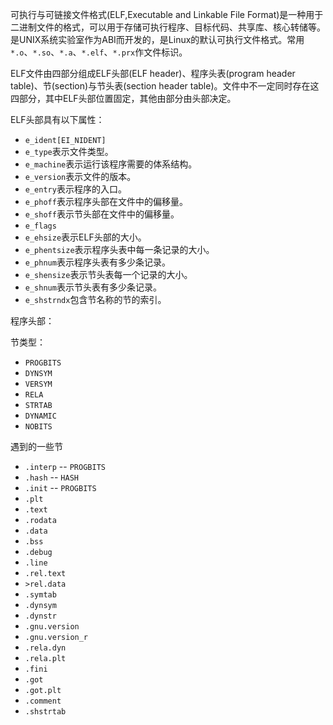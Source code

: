 可执行与可链接文件格式(ELF,Executable and Linkable File Format)是一种用于二进制文件的格式，可以用于存储可执行程序、目标代码、共享库、核心转储等。是UNIX系统实验室作为ABI而开发的，是Linux的默认可执行文件格式。常用`*.o`、`*.so`、`*.a`、`*.elf`、`*.prx`作文件标识。

ELF文件由四部分组成ELF头部(ELF header)、程序头表(program header table)、节(section)与节头表(section header table)。文件中不一定同时存在这四部分，其中ELF头部位置固定，其他由部分由头部决定。


ELF头部具有以下属性：
  
  * `e_ident[EI_NIDENT]`
  * `e_type`表示文件类型。
  * `e_machine`表示运行该程序需要的体系结构。
  * `e_version`表示文件的版本。
  * `e_entry`表示程序的入口。
  * `e_phoff`表示程序头部在文件中的偏移量。
  * `e_shoff`表示节头部在文件中的偏移量。
  * `e_flags`
  * `e_ehsize`表示ELF头部的大小。
  * `e_phentsize`表示程序头表中每一条记录的大小。
  * `e_phnum`表示程序头表有多少条记录。
  * `e_shensize`表示节头表每一个记录的大小。
  * `e_shnum`表示节头表有多少条记录。
  * `e_shstrndx`包含节名称的节的索引。

程序头部：


节类型：

* `PROGBITS`
* `DYNSYM`
* `VERSYM`
* `RELA`
* `STRTAB`
* `DYNAMIC`
* `NOBITS`

遇到的一些节

* `.interp` -- `PROGBITS`
* `.hash` --     `HASH`
* `.init` --     `PROGBITS`
* `.plt`
* `.text`
* `.rodata`
* `.data`
* `.bss`
* `.debug`
* `.line`
* `.rel.text`
* `>rel.data`
* `.symtab`
* `.dynsym`
* `.dynstr`
* `.gnu.version`
* `.gnu.version_r`
* `.rela.dyn`
* `.rela.plt`
* `.fini`
* `.got`
* `.got.plt`
* `.comment`
* `.shstrtab`


 
